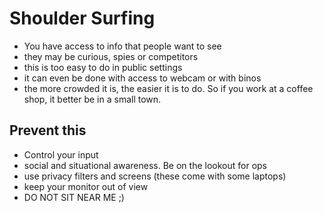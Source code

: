 # Shoulder Surfing

- You have access to info that people want to see
- they may be curious, spies or competitors
- this is too easy to do in public settings
- it can even be done with access to webcam or with binos
- the more crowded it is, the easier it is to do. So if you work at a coffee shop, it better be in a small town.

## Prevent this

- Control your input
- social and situational awareness. Be on the lookout for ops
- use privacy filters and screens (these come with some laptops)
- keep your monitor out of view
- DO NOT SIT NEAR ME ;)
